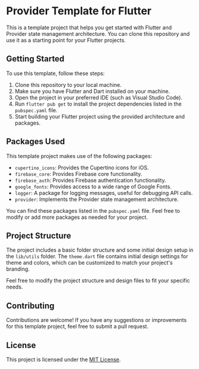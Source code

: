 # Provider Template for Flutter

This is a template project that helps you get started with Flutter and Provider state management architecture. You can clone this repository and use it as a starting point for your Flutter projects.

## Getting Started

To use this template, follow these steps:

1. Clone this repository to your local machine.
2. Make sure you have Flutter and Dart installed on your machine.
3. Open the project in your preferred IDE (such as Visual Studio Code).
4. Run `flutter pub get` to install the project dependencies listed in the `pubspec.yaml` file.
5. Start building your Flutter project using the provided architecture and packages.

## Packages Used

This template project makes use of the following packages:

- `cupertino_icons`: Provides the Cupertino icons for iOS.
- `firebase_core`: Provides Firebase core functionality.
- `firebase_auth`: Provides Firebase authentication functionality.
- `google_fonts`: Provides access to a wide range of Google Fonts.
- `logger`: A package for logging messages, useful for debugging API calls.
- `provider`: Implements the Provider state management architecture.

You can find these packages listed in the `pubspec.yaml` file. Feel free to modify or add more packages as needed for your project.

## Project Structure

The project includes a basic folder structure and some initial design setup in the `lib/utils` folder. The `theme.dart` file contains initial design settings for theme and colors, which can be customized to match your project's branding.

Feel free to modify the project structure and design files to fit your specific needs.

## Contributing

Contributions are welcome! If you have any suggestions or improvements for this template project, feel free to submit a pull request.

## License

This project is licensed under the [MIT License](LICENSE).
